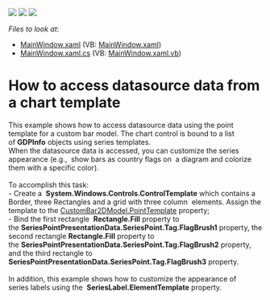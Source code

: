 <!-- default badges list -->
![](https://img.shields.io/endpoint?url=https://codecentral.devexpress.com/api/v1/VersionRange/128568401/21.1.5%2B)
[![](https://img.shields.io/badge/Open_in_DevExpress_Support_Center-FF7200?style=flat-square&logo=DevExpress&logoColor=white)](https://supportcenter.devexpress.com/ticket/details/T209933)
[![](https://img.shields.io/badge/📖_How_to_use_DevExpress_Examples-e9f6fc?style=flat-square)](https://docs.devexpress.com/GeneralInformation/403183)
<!-- default badges end -->
<!-- default file list -->
*Files to look at*:

* [MainWindow.xaml](./CS/DataSourceFromTemplate/MainWindow.xaml) (VB: [MainWindow.xaml](./VB/DataSourceFromTemplate/MainWindow.xaml))
* [MainWindow.xaml.cs](./CS/DataSourceFromTemplate/MainWindow.xaml.cs) (VB: [MainWindow.xaml.vb](./VB/DataSourceFromTemplate/MainWindow.xaml.vb))
<!-- default file list end -->
# How to access datasource data from a chart template


This example shows how to access datasource data using the point template for a custom bar model. The chart control is bound to a list of <strong>GDPInfo</strong> objects using series templates. <br />When the datasource data is accessed, you can customize the series appearance (e.g.,  show bars as country flags on  a diagram and colorize them with a specific color).<br /><br />To accomplish this task:<br />- Create a  <strong>System.Windows.Controls.ControlTemplate</strong> which contains a Border, three Rectangles and a grid with three column  elements. Assign the template to the <a href="https://documentation.devexpress.com/#wpf/DevExpressXpfChartsCustomBar2DModel_PointTemplatetopic">CustomBar2DModel.PointTemplate</a> property;<br />- Bind the first rectangle  <strong>Rectangle.Fill</strong> property to the <strong>SeriesPointPresentationData.SeriesPoint.Tag.FlagBrush1</strong> property, the second rectangle <strong>Rectangle.Fill</strong> property to the <strong>SeriesPointPresentationData.SeriesPoint.Tag.FlagBrush2</strong> property, and the third rectangle to <strong>SeriesPointPresentationData.SeriesPoint.Tag.FlagBrush3</strong> property. <br /><br />In addition, this example shows how to customize the appearance of series labels using the  <strong>SeriesLabel.ElementTemplate</strong> property. <br /><br /><br />

<br/>


